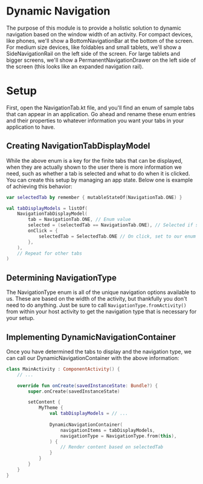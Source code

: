 # Dynamic Navigation

The purpose of this module is to provide a holistic solution to dynamic navigation based on the window width of an activity. For compact devices, like phones, we'll show a BottomNavigationBar at the bottom of the screen. For medium size devices, like foldables and small tablets, we'll show a SideNavigationRail on the left side of the screen. For large tablets and bigger screens, we'll show a PermanentNavigationDrawer on the left side of the screen (this looks like an expanded navigation rail). 

# Setup

First, open the NavigationTab.kt file, and you'll find an enum of sample tabs that can appear in an application. Go ahead and rename these enum entries and their properties to whatever information you want your tabs in your application to have. 

## Creating NavigationTabDisplayModel

While the above enum is a key for the finite tabs that can be displayed, when they are actually shown to the user there is more information we need, such as whether a tab is selected and what to do when it is clicked. You can create this setup by managing an app state. Below one is example of achieving this behavior:

```kotlin
var selectedTab by remember { mutableStateOf(NavigationTab.ONE) }

val tabDisplayModels = listOf(
    NavigationTabDisplayModel(
        tab = NavigationTab.ONE, // Enum value
        selected = (selectedTab == NavigationTab.ONE), // Selected if state equals enum value
        onClick = {
            selectedTab = SelectedTab.ONE // On click, set to our enum value
        },
    ),
    // Repeat for other tabs
)
```

## Determining NavigationType

The NavigationType enum is all of the unique navigation options available to us. These are based on the width of the activity, but thankfully you don't need to do anything. Just be sure to call `NavigationType.fromActivity()` from within your host activity to get the navigation type that is necessary for your setup. 

## Implementing DynamicNavigationContainer

Once you have determined the tabs to display and the navigation type, we can call our DynamicNavigationContainer with the above information:

```kotlin
class MainActivity : ComponentActivity() {
    // ...

    override fun onCreate(savedInstanceState: Bundle?) {
        super.onCreate(savedInstanceState)

        setContent {
            MyTheme {
                val tabDisplayModels = // ...
                
                DynamicNavigationContainer(
                    navigationItems = tabDisplayModels,
                    navigationType = NavigationType.from(this),
                ) {
                    // Render content based on selectedTab
                }
            }
        }
    }
}
```